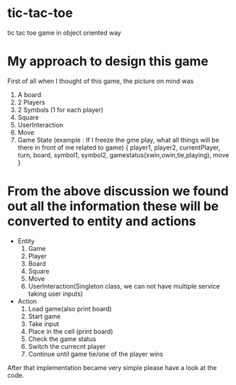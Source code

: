 # tic-tac-toe
tic tac toe game in object oriented way


# My approach to design this game

First of all when I thought of this game, the picture on mind was 
1. A board
2. 2 Players
3. 2 Symbols (1 for each player)
4. Square
5. UserInteraction
4. Move
5. Game State 
(example : If I freeze the gme play, what all things will be there in front of me related to game)
{
  player1,
  player2,
  currentPlayer,
  turn,
  board,
  symbol1,
  symbol2,
  gamestatus(xwin,owin,tie,playing),
  move
}


# From the above discussion we found out all the information these will be converted to entity and actions
* Entity
  1. Game
  2. Player
  3. Board
  4. Square
  5. Move
  6. UserInteraction(Singleton class, we can not have multiple service taking user inputs)
* Action
  1. Load game(also print board)
  2. Start game
  1. Take input
  2. Place in the cell (print board)
  3. Check the game status
  4. Switch the currecnt player
  5. Continue until game tie/one of the player wins
  
After that implementation became very simple please have a look at the code.
